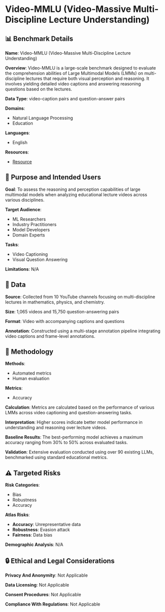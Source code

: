 # Video-MMLU (Video-Massive Multi-Discipline Lecture Understanding)

## 📊 Benchmark Details

**Name**: Video-MMLU (Video-Massive Multi-Discipline Lecture Understanding)

**Overview**: Video-MMLU is a large-scale benchmark designed to evaluate the comprehension abilities of Large Multimodal Models (LMMs) on multi-discipline lectures that require both visual perception and reasoning. It involves yielding detailed video captions and answering reasoning questions based on the lectures.

**Data Type**: video-caption pairs and question-answer pairs

**Domains**:
- Natural Language Processing
- Education

**Languages**:
- English

**Resources**:
- [Resource](https://arxiv.org/abs/2504.14693)

## 🎯 Purpose and Intended Users

**Goal**: To assess the reasoning and perception capabilities of large multimodal models when analyzing educational lecture videos across various disciplines.

**Target Audience**:
- ML Researchers
- Industry Practitioners
- Model Developers
- Domain Experts

**Tasks**:
- Video Captioning
- Visual Question Answering

**Limitations**: N/A

## 💾 Data

**Source**: Collected from 10 YouTube channels focusing on multi-discipline lectures in mathematics, physics, and chemistry.

**Size**: 1,065 videos and 15,750 question-answering pairs

**Format**: Video with accompanying captions and questions

**Annotation**: Constructed using a multi-stage annotation pipeline integrating video captions and frame-level annotations.

## 🔬 Methodology

**Methods**:
- Automated metrics
- Human evaluation

**Metrics**:
- Accuracy

**Calculation**: Metrics are calculated based on the performance of various LMMs across video captioning and question-answering tasks.

**Interpretation**: Higher scores indicate better model performance in understanding and reasoning over lecture videos.

**Baseline Results**: The best-performing model achieves a maximum accuracy ranging from 30% to 50% across evaluated tasks.

**Validation**: Extensive evaluation conducted using over 90 existing LLMs, benchmarked using standard educational metrics.

## ⚠️ Targeted Risks

**Risk Categories**:
- Bias
- Robustness
- Accuracy

**Atlas Risks**:
- **Accuracy**: Unrepresentative data
- **Robustness**: Evasion attack
- **Fairness**: Data bias

**Demographic Analysis**: N/A

## 🔒 Ethical and Legal Considerations

**Privacy And Anonymity**: Not Applicable

**Data Licensing**: Not Applicable

**Consent Procedures**: Not Applicable

**Compliance With Regulations**: Not Applicable
